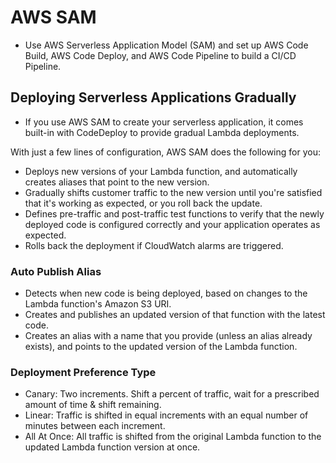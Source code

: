 # AWS SAM

- Use AWS Serverless Application Model (SAM) and set up AWS Code Build, AWS Code Deploy, and AWS Code Pipeline to build a CI/CD Pipeline.

## Deploying Serverless Applications Gradually

- If you use AWS SAM to create your serverless application, it comes built-in with CodeDeploy to provide gradual Lambda deployments. 

With just a few lines of configuration, AWS SAM does the following for you:

- Deploys new versions of your Lambda function, and automatically creates aliases that point to the new version.
- Gradually shifts customer traffic to the new version until you're satisfied that it's working as expected, or you roll back the update.
- Defines pre-traffic and post-traffic test functions to verify that the newly deployed code is configured correctly and your application operates as expected.
- Rolls back the deployment if CloudWatch alarms are triggered.

### Auto Publish Alias

- Detects when new code is being deployed, based on changes to the Lambda function's Amazon S3 URI.
- Creates and publishes an updated version of that function with the latest code.
- Creates an alias with a name that you provide (unless an alias already exists), and points to the updated version of the Lambda function.

### Deployment Preference Type

- Canary: Two increments. Shift a percent of traffic, wait for a prescribed amount of time & shift remaining.
- Linear: Traffic is shifted in equal increments with an equal number of minutes between each increment.
- All At Once: All traffic is shifted from the original Lambda function to the updated Lambda function version at once.

